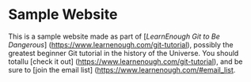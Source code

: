 # Sample Website

This is a sample website made as part of [*LearnEnough Git to Be Dangerous*] (https://www.learnenough.com/git-tutorial), possibly the greatest beginner Git tutorial in the history of the Universe. You should totallu [check it out] (https://www.learnenough.com/git-tutorial), and be sure to [join the email list] (https://www.learnenough.com/#email_list.